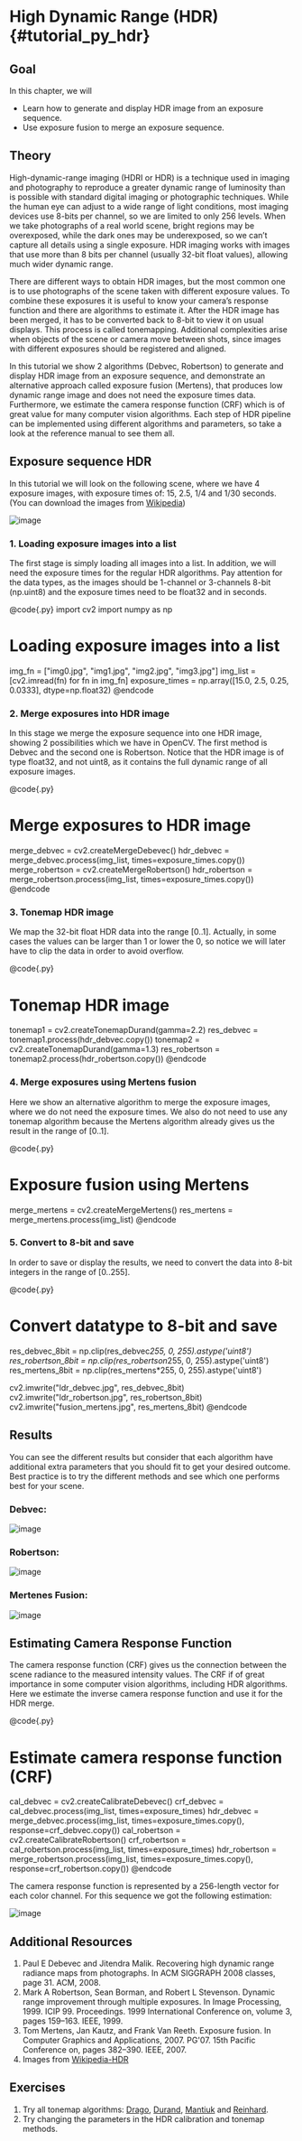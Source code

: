 High Dynamic Range (HDR) {#tutorial_py_hdr}
========================

Goal
----

In this chapter, we will

- Learn how to generate and display HDR image from an exposure sequence.
- Use exposure fusion to merge an exposure sequence.

Theory
------

High-dynamic-range imaging (HDRI or HDR) is a technique used in imaging and photography to reproduce
a greater dynamic range of luminosity than is possible with standard digital imaging or photographic
techniques. While the human eye can adjust to a wide range of light conditions, most imaging devices use 8-bits
per channel, so we are limited to only 256 levels. When we take photographs of a real
world scene, bright regions may be overexposed, while the dark ones may be underexposed, so we
can’t capture all details using a single exposure. HDR imaging works with images that use more
than 8 bits per channel (usually 32-bit float values), allowing much wider dynamic range.

There are different ways to obtain HDR images, but the most common one is to use photographs of
the scene taken with different exposure values. To combine these exposures it is useful to know your
camera’s response function and there are algorithms to estimate it. After the HDR image has been
merged, it has to be converted back to 8-bit to view it on usual displays. This process is called
tonemapping. Additional complexities arise when objects of the scene or camera move between shots,
since images with different exposures should be registered and aligned.

In this tutorial we show 2 algorithms (Debvec, Robertson) to generate and display HDR image from an
exposure sequence, and demonstrate an alternative approach called exposure fusion (Mertens), that
produces low dynamic range image and does not need the exposure times data.
Furthermore, we estimate the camera response function (CRF) which is of great value for many computer
vision algorithms.
Each step of HDR pipeline can be implemented using different algorithms and parameters, so take a
look at the reference manual to see them all.


Exposure sequence HDR
---------------------

In this tutorial we will look on the following scene, where we have 4 exposure
images, with exposure times of: 15, 2.5, 1/4 and 1/30 seconds. (You can download
the images from [Wikipedia](https://en.wikipedia.org/wiki/High-dynamic-range_imaging))

![image](images/exposures.jpg)

### 1. Loading exposure images into a list

The first stage is simply loading all images into a list.
In addition, we will need the exposure times for the regular HDR algorithms.
Pay attention for the data types, as the images should be 1-channel or 3-channels
8-bit (np.uint8) and the exposure times need to be float32 and in seconds.

@code{.py}
import cv2
import numpy as np

# Loading exposure images into a list
img_fn = ["img0.jpg", "img1.jpg", "img2.jpg", "img3.jpg"]
img_list = [cv2.imread(fn) for fn in img_fn]
exposure_times = np.array([15.0, 2.5, 0.25, 0.0333], dtype=np.float32)
@endcode

### 2. Merge exposures into HDR image

In this stage we merge the exposure sequence into one HDR image, showing 2 possibilities
which we have in OpenCV. The first method is Debvec and the second one is Robertson.
Notice that the HDR image is of type float32, and not uint8, as it contains the
full dynamic range of all exposure images.

@code{.py}
# Merge exposures to HDR image
merge_debvec = cv2.createMergeDebevec()
hdr_debvec = merge_debvec.process(img_list, times=exposure_times.copy())
merge_robertson = cv2.createMergeRobertson()
hdr_robertson = merge_robertson.process(img_list, times=exposure_times.copy())
@endcode

### 3. Tonemap HDR image

We map the 32-bit float HDR data into the range [0..1].
Actually, in some cases the values can be larger than 1 or lower the 0, so notice
we will later have to clip the data in order to avoid overflow.

@code{.py}
# Tonemap HDR image
tonemap1 = cv2.createTonemapDurand(gamma=2.2)
res_debvec = tonemap1.process(hdr_debvec.copy())
tonemap2 = cv2.createTonemapDurand(gamma=1.3)
res_robertson = tonemap2.process(hdr_robertson.copy())
@endcode

### 4. Merge exposures using Mertens fusion

Here we show an alternative algorithm to merge the exposure images, where
we do not need the exposure times. We also do not need to use any tonemap
algorithm because the Mertens algorithm already gives us the result in the
range of [0..1].

@code{.py}
# Exposure fusion using Mertens
merge_mertens = cv2.createMergeMertens()
res_mertens = merge_mertens.process(img_list)
@endcode

### 5. Convert to 8-bit and save

In order to save or display the results, we need to convert the data into 8-bit
integers in the range of [0..255].

@code{.py}
# Convert datatype to 8-bit and save
res_debvec_8bit = np.clip(res_debvec*255, 0, 255).astype('uint8')
res_robertson_8bit = np.clip(res_robertson*255, 0, 255).astype('uint8')
res_mertens_8bit = np.clip(res_mertens*255, 0, 255).astype('uint8')

cv2.imwrite("ldr_debvec.jpg", res_debvec_8bit)
cv2.imwrite("ldr_robertson.jpg", res_robertson_8bit)
cv2.imwrite("fusion_mertens.jpg", res_mertens_8bit)
@endcode

Results
-------

You can see the different results but consider that each algorithm have additional
extra parameters that you should fit to get your desired outcome. Best practice is
to try the different methods and see which one performs best for your scene.

### Debvec:

![image](images/ldr_debvec.jpg)

### Robertson:

![image](images/ldr_robertson.jpg)

### Mertenes Fusion:

![image](images/fusion_mertens.jpg)


Estimating Camera Response Function
-----------------------------------

The camera response function (CRF) gives us the connection between the scene radiance
to the measured intensity values. The CRF if of great importance in some computer vision
algorithms, including HDR algorithms. Here we estimate the inverse camera response
function and use it for the HDR merge.

@code{.py}
# Estimate camera response function (CRF)
cal_debvec = cv2.createCalibrateDebevec()
crf_debvec = cal_debvec.process(img_list, times=exposure_times)
hdr_debvec = merge_debvec.process(img_list, times=exposure_times.copy(), response=crf_debvec.copy())
cal_robertson = cv2.createCalibrateRobertson()
crf_robertson = cal_robertson.process(img_list, times=exposure_times)
hdr_robertson = merge_robertson.process(img_list, times=exposure_times.copy(), response=crf_robertson.copy())
@endcode

The camera response function is represented by a 256-length vector for each color channel.
For this sequence we got the following estimation:

![image](images/crf.jpg)

Additional Resources
--------------------

1.  Paul E Debevec and Jitendra Malik. Recovering high dynamic range radiance maps from photographs.
	In ACM SIGGRAPH 2008 classes, page 31. ACM, 2008.
2.	Mark A Robertson, Sean Borman, and Robert L Stevenson. Dynamic range improvement through multiple exposures.
	In Image Processing, 1999. ICIP 99. Proceedings. 1999 International Conference on, volume 3, pages 159–163.
	IEEE, 1999.	
3.  Tom Mertens, Jan Kautz, and Frank Van Reeth. Exposure fusion. In Computer Graphics and Applications, 2007.
	PG'07. 15th Pacific Conference on, pages 382–390. IEEE, 2007.	
4.  Images from [Wikipedia-HDR](https://en.wikipedia.org/wiki/High-dynamic-range_imaging)

Exercises
---------
1. Try all tonemap algorithms: [Drago](http://docs.opencv.org/master/da/d53/classcv_1_1TonemapDrago.html),
	[Durand](http://docs.opencv.org/master/da/d3d/classcv_1_1TonemapDurand.html),
	[Mantiuk](http://docs.opencv.org/master/de/d76/classcv_1_1TonemapMantiuk.html) and
	[Reinhard](http://docs.opencv.org/master/d0/dec/classcv_1_1TonemapReinhard.html).
2. Try changing the parameters in the HDR calibration and tonemap methods.